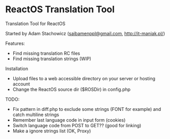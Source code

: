 # ReactOS Translation Tool
Translation Tool for ReactOS

Started by Adam Stachowicz (saibamenppl@gmail.com, http://it-maniak.pl/)

Features:
- Find missing translation RC files
- Find missing translation strings (WIP)

Installation
* Upload files to a web accessible directory on your server or hosting account
* Change the ReactOS source dir ($ROSDir) in config.php

TODO:
- Fix pattern in diff.php to exclude some strings (FONT for example) and catch multiline strings
- Remember last language code in input form (cookies)
- Switch language code from POST to GET?? (good for linking)
- Make a ignore strings list (OK, Proxy)